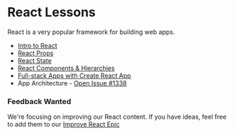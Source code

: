 # React Lessons

React is a very popular framework for building web apps.

- [Intro to React](./react-part-1-intro.md)
- [React Props](./react-part-2-props.md)
- [React State](./react-part-3-state.md)
- [React Components & Hierarchies](./react-part-4-component-hierarchies.md)
- [Full-stack Apps with Create React App](./react-part-5-full-apps.md)
- App Architecture - [Open Issue #1338](https://github.com/Difmo/curriculum/issues/1338)

### Feedback Wanted

We're focusing on improving our React content. If you have ideas, feel free to add them to our [Improve React Epic](https://github.com/Difmo/curriculum/issues/1301)
